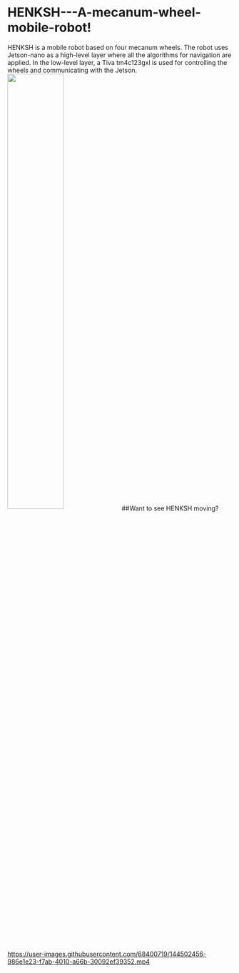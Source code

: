 # HENKSH---A-mecanum-wheel-mobile-robot!
HENKSH is a mobile robot based on four mecanum wheels. The robot uses Jetson-nano as a high-level layer where all the algorithms for navigation are applied. In the low-level layer, a Tiva tm4c123gxl is used for controlling the wheels and communicating with the Jetson.
<img align="center" src="https://user-images.githubusercontent.com/68400719/144500521-c854e1f9-8e5b-4965-b320-b0abc30414d8.gif" width="50%" height="50%"/>
##Want to see HENKSH moving?




https://user-images.githubusercontent.com/68400719/144502456-986e1e23-f7ab-4010-a66b-30092ef39352.mp4

